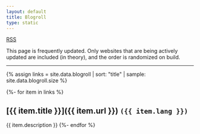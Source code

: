 ```yaml
---
layout: default
title: Blogroll
type: static
---
```


<a href="/blogroll.xml">RSS</a>

This page is frequently updated. Only websites that are being actively updated are included (in theory), and the order is randomized on build.

---

<!-- Assign the 'links' variable to a randomized list of blogroll entries -->
{% assign links = site.data.blogroll | sort: "title" | sample: site.data.blogroll.size %}

<!-- Loop through each item in the 'links' list -->
{%- for item in links %}
  <!-- Display the title as a heading with a link to the URL -->
  ## [{{ item.title }}]({{ item.url }}) <code class="smol">({{ item.lang }})</code>    
  <!-- Display the description of the blog -->
  {{ item.description }}
{%- endfor %}
